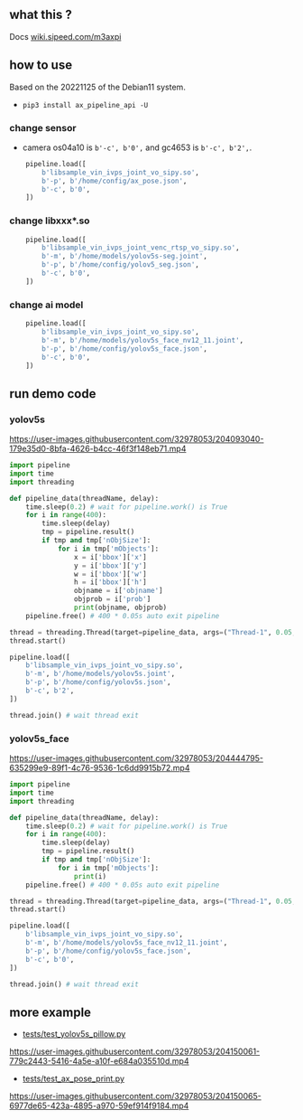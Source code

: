 ## what this ?

Docs [wiki.sipeed.com/m3axpi](https://wiki.sipeed.com/m3axpi)

## how to use

Based on the 20221125 of the Debian11 system.

- `pip3 install ax_pipeline_api -U`

### change sensor

- camera os04a10 is `b'-c', b'0',` and gc4653 is `b'-c', b'2',`.

```python
    pipeline.load([
        b'libsample_vin_ivps_joint_vo_sipy.so',
        b'-p', b'/home/config/ax_pose.json',
        b'-c', b'0',
    ])
```

### change libxxx*.so

```python
    pipeline.load([
        b'libsample_vin_ivps_joint_venc_rtsp_vo_sipy.so',
        b'-m', b'/home/models/yolov5s-seg.joint',
        b'-p', b'/home/config/yolov5_seg.json',
        b'-c', b'0',
    ])
```

### change ai model

```python
    pipeline.load([
        b'libsample_vin_ivps_joint_vo_sipy.so',
        b'-m', b'/home/models/yolov5s_face_nv12_11.joint',
        b'-p', b'/home/config/yolov5s_face.json',
        b'-c', b'0',
    ])
```

## run demo code

### yolov5s

https://user-images.githubusercontent.com/32978053/204093040-179e35d0-8bfa-4626-b4cc-46f3f148eb71.mp4

```python
import pipeline
import time
import threading

def pipeline_data(threadName, delay):
    time.sleep(0.2) # wait for pipeline.work() is True
    for i in range(400):
        time.sleep(delay)
        tmp = pipeline.result()
        if tmp and tmp['nObjSize']:
            for i in tmp['mObjects']:
                x = i['bbox']['x']
                y = i['bbox']['y']
                w = i['bbox']['w']
                h = i['bbox']['h']
                objname = i['objname']
                objprob = i['prob']
                print(objname, objprob)
    pipeline.free() # 400 * 0.05s auto exit pipeline

thread = threading.Thread(target=pipeline_data, args=("Thread-1", 0.05, ))
thread.start()

pipeline.load([
    b'libsample_vin_ivps_joint_vo_sipy.so',
    b'-m', b'/home/models/yolov5s.joint',
    b'-p', b'/home/config/yolov5s.json',
    b'-c', b'2',
])

thread.join() # wait thread exit
```

### yolov5s_face

https://user-images.githubusercontent.com/32978053/204444795-635299e9-89f1-4c76-9536-1c6dd9915b72.mp4


```python
import pipeline
import time
import threading

def pipeline_data(threadName, delay):
    time.sleep(0.2) # wait for pipeline.work() is True
    for i in range(400):
        time.sleep(delay)
        tmp = pipeline.result()
        if tmp and tmp['nObjSize']:
            for i in tmp['mObjects']:
                print(i)
    pipeline.free() # 400 * 0.05s auto exit pipeline

thread = threading.Thread(target=pipeline_data, args=("Thread-1", 0.05, ))
thread.start()

pipeline.load([
    b'libsample_vin_ivps_joint_vo_sipy.so',
    b'-m', b'/home/models/yolov5s_face_nv12_11.joint',
    b'-p', b'/home/config/yolov5s_face.json',
    b'-c', b'0',
])

thread.join() # wait thread exit
```

## more example

- [tests/test_yolov5s_pillow.py](tests/test_yolov5s_pillow.py)

https://user-images.githubusercontent.com/32978053/204150061-779c2443-5416-4a5e-a10f-e684a035510d.mp4

- [tests/test_ax_pose_print.py](tests/test_ax_pose_print.py)

https://user-images.githubusercontent.com/32978053/204150065-6977de65-423a-4895-a970-59ef914f9184.mp4
